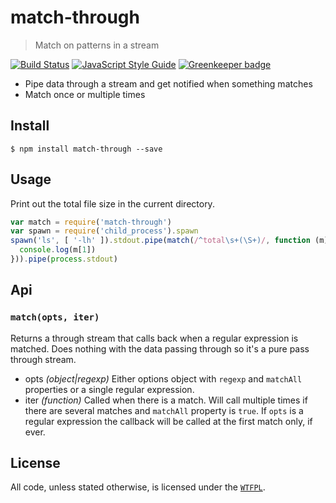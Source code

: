 # match-through

> Match on patterns in a stream

[![Build Status](https://travis-ci.org/ralphtheninja/match-through.svg?branch=master)](https://travis-ci.org/ralphtheninja/match-through)
[![JavaScript Style Guide](https://img.shields.io/badge/code_style-standard-brightgreen.svg)](https://standardjs.com)
[![Greenkeeper badge](https://badges.greenkeeper.io/ralphtheninja/match-through.svg)](https://greenkeeper.io/)

* Pipe data through a stream and get notified when something matches
* Match once or multiple times

## Install

```
$ npm install match-through --save
```

## Usage

Print out the total file size in the current directory.

```js
var match = require('match-through')
var spawn = require('child_process').spawn
spawn('ls', [ '-lh' ]).stdout.pipe(match(/^total\s+(\S+)/, function (m) {
  console.log(m[1])
})).pipe(process.stdout)
```

## Api

### `match(opts, iter)`

Returns a through stream that calls back when a regular expression is matched. Does nothing with the data passing through so it's a pure pass through stream.

* opts *(object|regexp)* Either options object with `regexp` and `matchAll` properties or a single regular expression.
* iter *(function)* Called when there is a match. Will call multiple times if there are several matches and `matchAll` property is `true`. If `opts` is a regular expression the callback will be called at the first match only, if ever.

## License
All code, unless stated otherwise, is licensed under the [`WTFPL`](http://www.wtfpl.net/txt/copying/).
